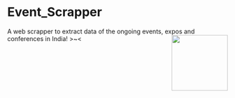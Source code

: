 # Event_Scrapper
A web scrapper to extract data of the ongoing events, expos and conferences in India! >~&lt;
<img src="relative/path/in/repository/to/image.svg" align="right" width="128"/>
